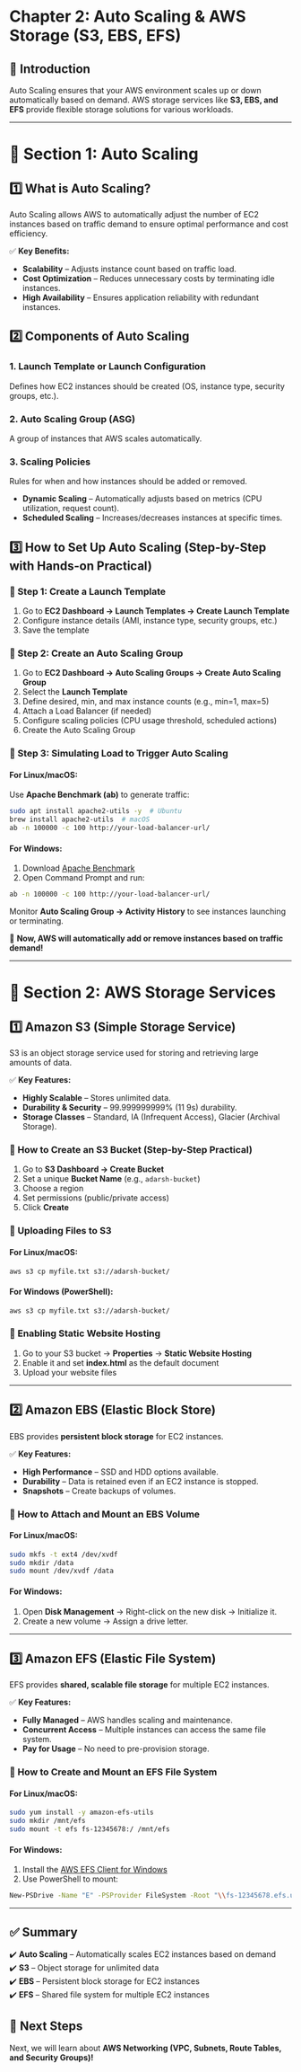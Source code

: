 # **Chapter 2: Auto Scaling & AWS Storage (S3, EBS, EFS)**

## **📌 Introduction**
Auto Scaling ensures that your AWS environment scales up or down automatically based on demand. AWS storage services like **S3, EBS, and EFS** provide flexible storage solutions for various workloads.

---

# **🔹 Section 1: Auto Scaling**

## **1️⃣ What is Auto Scaling?**
Auto Scaling allows AWS to automatically adjust the number of EC2 instances based on traffic demand to ensure optimal performance and cost efficiency.

✅ **Key Benefits:**
- **Scalability** – Adjusts instance count based on traffic load.
- **Cost Optimization** – Reduces unnecessary costs by terminating idle instances.
- **High Availability** – Ensures application reliability with redundant instances.

## **2️⃣ Components of Auto Scaling**
### **1. Launch Template or Launch Configuration**
Defines how EC2 instances should be created (OS, instance type, security groups, etc.).

### **2. Auto Scaling Group (ASG)**
A group of instances that AWS scales automatically.

### **3. Scaling Policies**
Rules for when and how instances should be added or removed.
- **Dynamic Scaling** – Automatically adjusts based on metrics (CPU utilization, request count).
- **Scheduled Scaling** – Increases/decreases instances at specific times.

## **3️⃣ How to Set Up Auto Scaling (Step-by-Step with Hands-on Practical)**
### **🔹 Step 1: Create a Launch Template**
1. Go to **EC2 Dashboard → Launch Templates → Create Launch Template**
2. Configure instance details (AMI, instance type, security groups, etc.)
3. Save the template

### **🔹 Step 2: Create an Auto Scaling Group**
1. Go to **EC2 Dashboard → Auto Scaling Groups → Create Auto Scaling Group**
2. Select the **Launch Template**
3. Define desired, min, and max instance counts (e.g., min=1, max=5)
4. Attach a Load Balancer (if needed)
5. Configure scaling policies (CPU usage threshold, scheduled actions)
6. Create the Auto Scaling Group

### **🔹 Step 3: Simulating Load to Trigger Auto Scaling**
#### **For Linux/macOS:**
Use **Apache Benchmark (ab)** to generate traffic:
```sh
sudo apt install apache2-utils -y  # Ubuntu
brew install apache2-utils  # macOS
ab -n 100000 -c 100 http://your-load-balancer-url/
```
#### **For Windows:**
1. Download [Apache Benchmark](https://httpd.apache.org/docs/2.4/programs/ab.html)
2. Open Command Prompt and run:
```sh
ab -n 100000 -c 100 http://your-load-balancer-url/
```
Monitor **Auto Scaling Group → Activity History** to see instances launching or terminating.

📌 **Now, AWS will automatically add or remove instances based on traffic demand!**

---

# **🔹 Section 2: AWS Storage Services**

## **1️⃣ Amazon S3 (Simple Storage Service)**
S3 is an object storage service used for storing and retrieving large amounts of data.

✅ **Key Features:**
- **Highly Scalable** – Stores unlimited data.
- **Durability & Security** – 99.999999999% (11 9s) durability.
- **Storage Classes** – Standard, IA (Infrequent Access), Glacier (Archival Storage).

### **📌 How to Create an S3 Bucket (Step-by-Step Practical)**
1. Go to **S3 Dashboard → Create Bucket**
2. Set a unique **Bucket Name** (e.g., `adarsh-bucket`)
3. Choose a region
4. Set permissions (public/private access)
5. Click **Create**

### **📌 Uploading Files to S3**
#### **For Linux/macOS:**
```sh
aws s3 cp myfile.txt s3://adarsh-bucket/
```
#### **For Windows (PowerShell):**
```sh
aws s3 cp myfile.txt s3://adarsh-bucket/
```

### **📌 Enabling Static Website Hosting**
1. Go to your S3 bucket → **Properties** → **Static Website Hosting**
2. Enable it and set **index.html** as the default document
3. Upload your website files

---

## **2️⃣ Amazon EBS (Elastic Block Store)**
EBS provides **persistent block storage** for EC2 instances.

✅ **Key Features:**
- **High Performance** – SSD and HDD options available.
- **Durability** – Data is retained even if an EC2 instance is stopped.
- **Snapshots** – Create backups of volumes.

### **📌 How to Attach and Mount an EBS Volume**
#### **For Linux/macOS:**
```sh
sudo mkfs -t ext4 /dev/xvdf
sudo mkdir /data
sudo mount /dev/xvdf /data
```
#### **For Windows:**
1. Open **Disk Management** → Right-click on the new disk → Initialize it.
2. Create a new volume → Assign a drive letter.

---

## **3️⃣ Amazon EFS (Elastic File System)**
EFS provides **shared, scalable file storage** for multiple EC2 instances.

✅ **Key Features:**
- **Fully Managed** – AWS handles scaling and maintenance.
- **Concurrent Access** – Multiple instances can access the same file system.
- **Pay for Usage** – No need to pre-provision storage.

### **📌 How to Create and Mount an EFS File System**
#### **For Linux/macOS:**
```sh
sudo yum install -y amazon-efs-utils
sudo mkdir /mnt/efs
sudo mount -t efs fs-12345678:/ /mnt/efs
```
#### **For Windows:**
1. Install the [AWS EFS Client for Windows](https://aws.amazon.com/efs/)
2. Use PowerShell to mount:
```sh
New-PSDrive -Name "E" -PSProvider FileSystem -Root "\\fs-12345678.efs.us-east-1.amazonaws.com\share"
```

---

## **✅ Summary**
✔️ **Auto Scaling** – Automatically scales EC2 instances based on demand  
✔️ **S3** – Object storage for unlimited data  
✔️ **EBS** – Persistent block storage for EC2 instances  
✔️ **EFS** – Shared file system for multiple EC2 instances  

## **🚀 Next Steps**
Next, we will learn about **AWS Networking (VPC, Subnets, Route Tables, and Security Groups)!**

